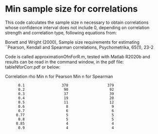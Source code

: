# Min sample size for correlations
 
This code calculates the sample size n necessary to obtain correlations whose confidence interval does not include 0, depending on
correlation strength and correlation type, following equations from:

Bonett and Wright (2000), Sample size requirements for estimating ¨Pearson, Kendall and Spearman correlations, 
Psychometrika, 65(1), 23-2

Code is called approximationOfnForR.m, tested with Matlab R2020b and results can be read in the command window, in the pdf file:
tableNforCorr.pdf or below:

 Correlation rho       Min n for Pearson       Min n for Spearman

          0.1                 378                  379        
          0.2                  90                   92        
          0.3                  37                   39        
          0.4                  19                   20        
          0.5                  11                   12        
          0.6                   8                    9        
          0.7                   6                    6        
         0.77                   5                    5        
          0.8                   5                    5        
         0.85                   4                    4        
          0.9                   4                    4
